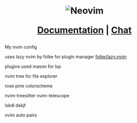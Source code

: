 <h1 align="center">
  <img src="https://raw.githubusercontent.com/neovim/neovim.github.io/master/logos/neovim-logo-300x87.png" alt="Neovim">

  <a href="https://neovim.io/doc/">Documentation</a> |
  <a href="https://app.element.io/#/room/#neovim:matrix.org">Chat</a>
</h1>

My nvim config

uses lazy nvim by folke for plugin manager
[folke/lazy.nvim](https://github.com/folke/lazy.nvim)

plugins used
mason for lsp

nvim tree for file explorer

rose pine colorscheme

nvim-treesitter
nvim-telescope

lskdl dskjf

nvim auto pairs
